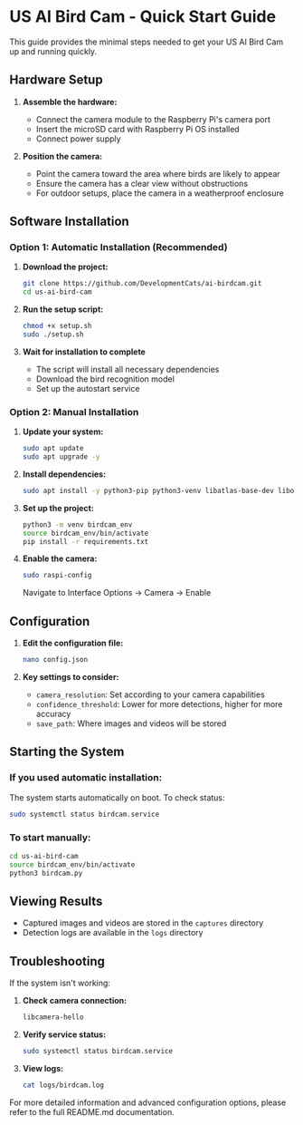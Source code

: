 # US AI Bird Cam - Quick Start Guide

This guide provides the minimal steps needed to get your US AI Bird Cam up and running quickly.

## Hardware Setup

1. **Assemble the hardware:**
   - Connect the camera module to the Raspberry Pi's camera port
   - Insert the microSD card with Raspberry Pi OS installed
   - Connect power supply

2. **Position the camera:**
   - Point the camera toward the area where birds are likely to appear
   - Ensure the camera has a clear view without obstructions
   - For outdoor setups, place the camera in a weatherproof enclosure

## Software Installation

### Option 1: Automatic Installation (Recommended)

1. **Download the project:**
   ```bash
   git clone https://github.com/DevelopmentCats/ai-birdcam.git
   cd us-ai-bird-cam
   ```

2. **Run the setup script:**
   ```bash
   chmod +x setup.sh
   sudo ./setup.sh
   ```

3. **Wait for installation to complete**
   - The script will install all necessary dependencies
   - Download the bird recognition model
   - Set up the autostart service

### Option 2: Manual Installation

1. **Update your system:**
   ```bash
   sudo apt update
   sudo apt upgrade -y
   ```

2. **Install dependencies:**
   ```bash
   sudo apt install -y python3-pip python3-venv libatlas-base-dev libopenjp2-7 libtiff5 libavcodec-dev libavformat-dev libswscale-dev
   ```

3. **Set up the project:**
   ```bash
   python3 -m venv birdcam_env
   source birdcam_env/bin/activate
   pip install -r requirements.txt
   ```

4. **Enable the camera:**
   ```bash
   sudo raspi-config
   ```
   Navigate to Interface Options → Camera → Enable

## Configuration

1. **Edit the configuration file:**
   ```bash
   nano config.json
   ```

2. **Key settings to consider:**
   - `camera_resolution`: Set according to your camera capabilities
   - `confidence_threshold`: Lower for more detections, higher for more accuracy
   - `save_path`: Where images and videos will be stored

## Starting the System

### If you used automatic installation:
The system starts automatically on boot. To check status:
```bash
sudo systemctl status birdcam.service
```

### To start manually:
```bash
cd us-ai-bird-cam
source birdcam_env/bin/activate
python3 birdcam.py
```

## Viewing Results

- Captured images and videos are stored in the `captures` directory
- Detection logs are available in the `logs` directory

## Troubleshooting

If the system isn't working:

1. **Check camera connection:**
   ```bash
   libcamera-hello
   ```

2. **Verify service status:**
   ```bash
   sudo systemctl status birdcam.service
   ```

3. **View logs:**
   ```bash
   cat logs/birdcam.log
   ```

For more detailed information and advanced configuration options, please refer to the full README.md documentation.
